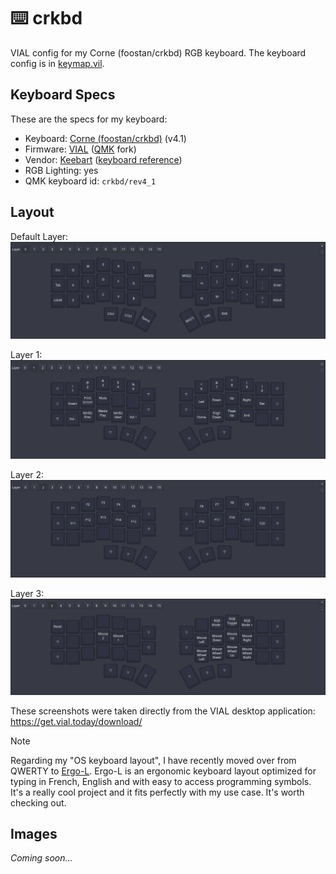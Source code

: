 # ⌨️ crkbd

VIAL config for my Corne (foostan/crkbd) RGB keyboard. 
The keyboard config is in [keymap.vil](./keymap.vil).

## Keyboard Specs

These are the specs for my keyboard:
- Keyboard: [Corne (foostan/crkbd)](https://github.com/foostan/crkbd) (v4.1)
- Firmware: [VIAL](https://get.vial.today/) ([QMK](https://github.com/qmk/qmk_firmware) fork)
- Vendor: [Keebart](https://www.keebart.com/) ([keyboard reference](https://www.keebart.com/products/corne))
- RGB Lighting: yes
- QMK keyboard id: `crkbd/rev4_1`

## Layout

Default Layer:
![Default Layer (Layer 0)](./images/layer_0.png)

Layer 1:
![Layer 1](./images/layer_1.png)

Layer 2:
![Layer 2](./images/layer_2.png)

Layer 3:
![Layer 3](./images/layer_3.png)

These screenshots were taken directly from the VIAL desktop application: https://get.vial.today/download/

> [!NOTE]
> Regarding my "OS keyboard layout", I have recently moved over from QWERTY to [Ergo-L](https://ergol.org/).
> Ergo-L is an ergonomic keyboard layout optimized for typing in French, English and with easy to access programming symbols.
> It's a really cool project and it fits perfectly with my use case. It's worth checking out.

## Images

*Coming soon...*
